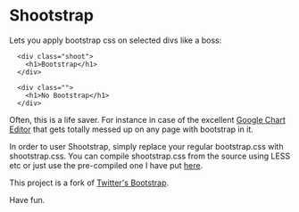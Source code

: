 Shootstrap
==========

Lets you apply bootstrap css on selected divs like a boss:

```
  <div class="shoot">
    <h1>Bootstrap</h1>
  </div>
  
  <div class="">
    <h1>No Bootstrap</h1>
  </div>
```

Often, this is a life saver. For instance in case of the excellent [Google Chart Editor](https://developers.google.com/chart/interactive/docs/drawing_charts?hl=fr#charteditor) that gets totally messed up on any page with bootstrap in it.

In order to user Shootstrap, simply replace your regular bootstrap.css with shootstrap.css. You can compile shootstrap.css from the source using LESS etc or just use the pre-compiled one I have put [here](https://raw.githubusercontent.com/alixedi/shootstrap/master/css/shootstrap.css).

This project is a fork of [Twitter's Bootstrap](https://github.com/twbs/bootstrap/).

Have fun.
